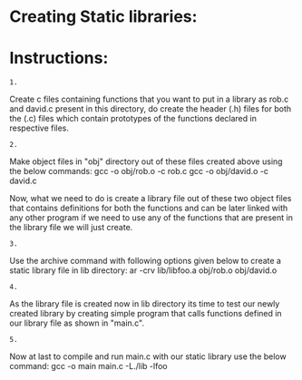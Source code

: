 Creating Static libraries:
===========================

Instructions:
==============

	1. 
Create c files containing functions that you want to put in a library as rob.c 
and david.c present in this directory, do create the header (.h) files for both the 
(.c) files which contain prototypes of the functions declared in respective files.

	2. 
Make object files in "obj" directory out of these files created above using the 
below commands:
	gcc -o obj/rob.o -c rob.c
	gcc -o obj/david.o -c david.c

Now, what we need to do is create a library file out of these two object files that 
contains definitions for both the functions and can be later linked with any other 
program if we need to use any of the functions that are present in the library file 
we will just create.

	3. 
Use the archive command with following options given below to create a static 
library file in lib directory:
	ar -crv lib/libfoo.a obj/rob.o obj/david.o

	4. 
As the library file is created now in lib directory its time to test our newly 
created library by creating simple program that calls functions defined in our library 
file as shown in "main.c".

	5. 
Now at last to compile and run  main.c with our static library use the below 
command:
	gcc -o main main.c -L./lib -lfoo
